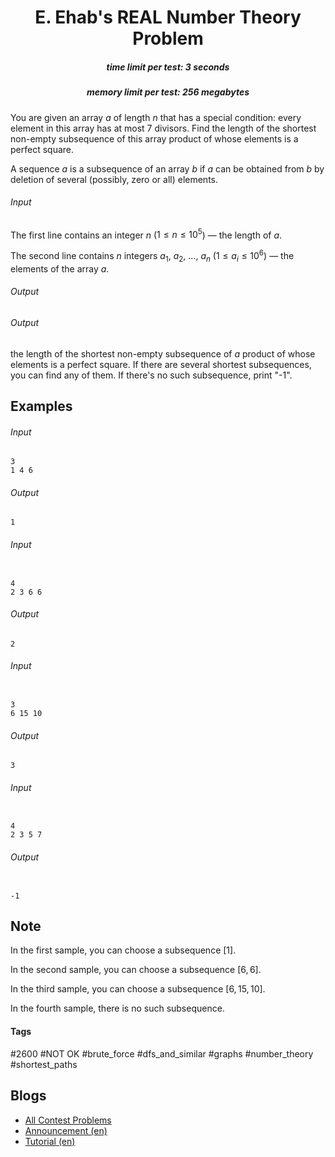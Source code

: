 <h1 style='text-align: center;'> E. Ehab's REAL Number Theory Problem</h1>

<h5 style='text-align: center;'>time limit per test: 3 seconds</h5>
<h5 style='text-align: center;'>memory limit per test: 256 megabytes</h5>

You are given an array $a$ of length $n$ that has a special condition: every element in this array has at most 7 divisors. Find the length of the shortest non-empty subsequence of this array product of whose elements is a perfect square.

A sequence $a$ is a subsequence of an array $b$ if $a$ can be obtained from $b$ by deletion of several (possibly, zero or all) elements.

###### Input

The first line contains an integer $n$ ($1 \le n \le 10^5$) — the length of $a$.

The second line contains $n$ integers $a_1$, $a_2$, $\ldots$, $a_{n}$ ($1 \le a_i \le 10^6$) — the elements of the array $a$.

###### Output

###### Output

 the length of the shortest non-empty subsequence of $a$ product of whose elements is a perfect square. If there are several shortest subsequences, you can find any of them. If there's no such subsequence, print "-1".

## Examples

###### Input


```text
3
1 4 6
```
###### Output


```text
1
```
###### Input

```text

4
2 3 6 6

```
###### Output


```text
2
```
###### Input

```text

3
6 15 10

```
###### Output


```text
3
```
###### Input

```text

4
2 3 5 7

```
###### Output


```text

-1
```
## Note

In the first sample, you can choose a subsequence $[1]$.

In the second sample, you can choose a subsequence $[6, 6]$.

In the third sample, you can choose a subsequence $[6, 15, 10]$.

In the fourth sample, there is no such subsequence.



#### Tags 

#2600 #NOT OK #brute_force #dfs_and_similar #graphs #number_theory #shortest_paths 

## Blogs
- [All Contest Problems](../Codeforces_Round_628_(Div._2).md)
- [Announcement (en)](../blogs/Announcement_(en).md)
- [Tutorial (en)](../blogs/Tutorial_(en).md)
